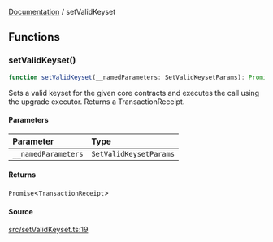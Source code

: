 [Documentation](README.md) / setValidKeyset

## Functions

### setValidKeyset()

```ts
function setValidKeyset(__namedParameters: SetValidKeysetParams): Promise<TransactionReceipt>
```

Sets a valid keyset for the given core contracts and executes the call using
the upgrade executor. Returns a TransactionReceipt.

#### Parameters

| Parameter | Type |
| :------ | :------ |
| `__namedParameters` | `SetValidKeysetParams` |

#### Returns

`Promise`\<`TransactionReceipt`\>

#### Source

[src/setValidKeyset.ts:19](https://github.com/anegg0/arbitrum-orbit-sdk/blob/763a3f41e7ea001cbb6fe81ac11cc794b4a0f94d/src/setValidKeyset.ts#L19)
